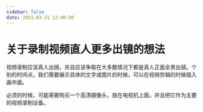 ```yaml
---
sidebar: false
date: 2021-03-31 12:40:50
---
```

# 关于录制视频直人更多出镜的想法

视频录制应该真人出镜，并且应该争取在大多数情况下都是真人正面全景出镜。个别的时间点，我们需要展示具体的文字或图片的时候，可以在视频剪辑的时候插入画中画。

必须的时候，可能需要购买一个高清摄像头，放在电视机上面，并且把它作为主要的视频录制设备。